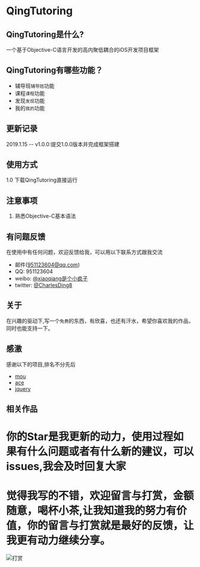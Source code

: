 # QingTutoring

## QingTutoring是什么?
一个基于Objective-C语言开发的高内聚低耦合的iOS开发项目框架
## QingTutoring有哪些功能？

* 辅导班`辅导班`功能
* 课程`课程`功能
* 发现`发现`功能
* 我的`我的`功能

## 更新记录
2019.1.15 -- v1.0.0:提交1.0.0版本并完成框架搭建

## 使用方式
1.0 下载QingTutoring直接运行

## 注意事项
1. 熟悉Objective-C基本语法

## 有问题反馈
在使用中有任何问题，欢迎反馈给我，可以用以下联系方式跟我交流
* 邮件(951123604@qq.com)
* QQ: 951123604
* weibo: [@xiaoqiang是个小疯子](https://weibo.com/p/1005055732746027/home?from=page_100505&mod=TAB#place)
* twitter: [@CharlesDing8](https://twitter.com/CharlesDing8)

## 关于
在兴趣的驱动下,写一个`免费`的东西，有欣喜，也还有汗水，希望你喜欢我的作品，同时也能支持一下。
## 感激
感谢以下的项目,排名不分先后

* [mou](http://mouapp.com/) 
* [ace](http://ace.ajax.org/)
* [jquery](http://jquery.com)

## 相关作品
# 你的Star是我更新的动力，使用过程如果有什么问题或者有什么新的建议，可以issues,我会及时回复大家
# 觉得我写的不错，欢迎留言与打赏，金额随意，喝杯小茶,让我知道我的努力有价值，你的留言与打赏就是最好的反馈，让我更有动力继续分享。
![打赏](https://github.com/MicahelChan/CustomeApp/blob/master/picture1/scan.png)



